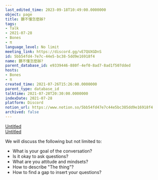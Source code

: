 ```yaml
---
last_edited_time: 2023-09-18T10:49:00.0000000
object: page
title: 聽不懂怎麼辦?
tags:
- Talk
- 2021-07-28
- Bones
- π
language_level: No limit
meeting_link: https://discord.gg/vE7QUXGDnS
id: 5bb54fd4-7e7c-44e5-bc38-5dd9e16918f4
name: 聽不懂怎麼辦?
parent_database_id: e9339446-880f-4ef0-8ad7-8ad1f507dded
hosts:
- Bones
- π
created_time: 2021-07-26T15:26:00.0000000
parent_type: database_id
talktime: 2021-07-28T20:30:00.0000000
indexDate: 2021-07-28
platform: Discord
notion_url: https://www.notion.so/5bb54fd47e7c44e5bc385dd9e16918f4
archived: false
---
```




[Untitled](https://www.notion.so/12c4a9e645d54aefa860b5f927a0b220)   
[Untitled](https://www.notion.so/482e61b02b9c4456b2b4fe86bb7544c6)   


We will discuss the following but not limited to:
   - What is your goal of the conversation?
   - Is it okay to ask questions?
   - What are you attitude and mindsets?
   - How to describe "The thing"?
   - How to find a gap to insert your questions?






